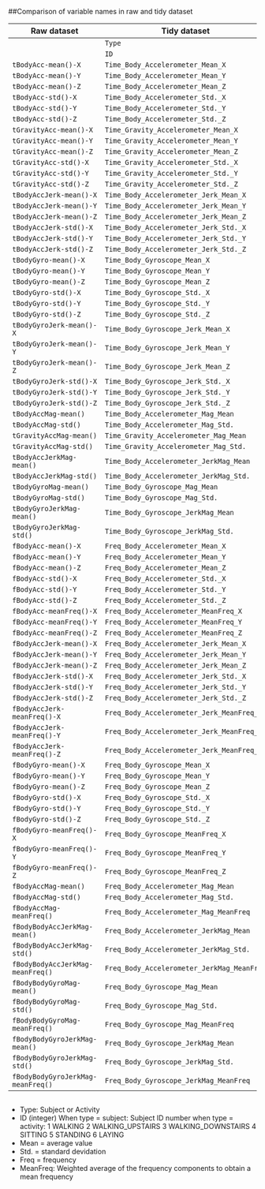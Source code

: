 

##Comparison of variable names in raw and tidy dataset

 Raw dataset | Tidy dataset
 ------------|--------------
` `|`Type`
` `|`ID`
`tBodyAcc-mean()-X`	|	`Time_Body_Accelerometer_Mean_X`
`tBodyAcc-mean()-Y`	|	`Time_Body_Accelerometer_Mean_Y`
`tBodyAcc-mean()-Z`	|	`Time_Body_Accelerometer_Mean_Z`
`tBodyAcc-std()-X`	|	`Time_Body_Accelerometer_Std._X`
`tBodyAcc-std()-Y`	|	`Time_Body_Accelerometer_Std._Y`
`tBodyAcc-std()-Z`	|	`Time_Body_Accelerometer_Std._Z`
`tGravityAcc-mean()-X`	|	`Time_Gravity_Accelerometer_Mean_X`
`tGravityAcc-mean()-Y`	|	`Time_Gravity_Accelerometer_Mean_Y`
`tGravityAcc-mean()-Z`	|	`Time_Gravity_Accelerometer_Mean_Z`
`tGravityAcc-std()-X`	|	`Time_Gravity_Accelerometer_Std._X`
`tGravityAcc-std()-Y`	|	`Time_Gravity_Accelerometer_Std._Y`
`tGravityAcc-std()-Z`	|	`Time_Gravity_Accelerometer_Std._Z`
`tBodyAccJerk-mean()-X`	|	`Time_Body_Accelerometer_Jerk_Mean_X`
`tBodyAccJerk-mean()-Y`	|	`Time_Body_Accelerometer_Jerk_Mean_Y`
`tBodyAccJerk-mean()-Z`	|	`Time_Body_Accelerometer_Jerk_Mean_Z`
`tBodyAccJerk-std()-X`	|	`Time_Body_Accelerometer_Jerk_Std._X`
`tBodyAccJerk-std()-Y`	|	`Time_Body_Accelerometer_Jerk_Std._Y`
`tBodyAccJerk-std()-Z`	|	`Time_Body_Accelerometer_Jerk_Std._Z`
`tBodyGyro-mean()-X`	|	`Time_Body_Gyroscope_Mean_X`
`tBodyGyro-mean()-Y`	|	`Time_Body_Gyroscope_Mean_Y`
`tBodyGyro-mean()-Z`	|	`Time_Body_Gyroscope_Mean_Z`
`tBodyGyro-std()-X`	|	`Time_Body_Gyroscope_Std._X`
`tBodyGyro-std()-Y`	|	`Time_Body_Gyroscope_Std._Y`
`tBodyGyro-std()-Z`	|	`Time_Body_Gyroscope_Std._Z`
`tBodyGyroJerk-mean()-X`	|	`Time_Body_Gyroscope_Jerk_Mean_X`
`tBodyGyroJerk-mean()-Y`	|	`Time_Body_Gyroscope_Jerk_Mean_Y`
`tBodyGyroJerk-mean()-Z`	|	`Time_Body_Gyroscope_Jerk_Mean_Z`
`tBodyGyroJerk-std()-X`	|	`Time_Body_Gyroscope_Jerk_Std._X`
`tBodyGyroJerk-std()-Y`	|	`Time_Body_Gyroscope_Jerk_Std._Y`
`tBodyGyroJerk-std()-Z`	|	`Time_Body_Gyroscope_Jerk_Std._Z`
`tBodyAccMag-mean()`	|	`Time_Body_Accelerometer_Mag_Mean`
`tBodyAccMag-std()`	|	`Time_Body_Accelerometer_Mag_Std.`
`tGravityAccMag-mean()`	|	`Time_Gravity_Accelerometer_Mag_Mean`
`tGravityAccMag-std()`	|	`Time_Gravity_Accelerometer_Mag_Std.`
`tBodyAccJerkMag-mean()`	|	`Time_Body_Accelerometer_JerkMag_Mean`
`tBodyAccJerkMag-std()`	|	`Time_Body_Accelerometer_JerkMag_Std.`
`tBodyGyroMag-mean()`	|	`Time_Body_Gyroscope_Mag_Mean`
`tBodyGyroMag-std()`	|	`Time_Body_Gyroscope_Mag_Std.`
`tBodyGyroJerkMag-mean()`	|	`Time_Body_Gyroscope_JerkMag_Mean`
`tBodyGyroJerkMag-std()`	|	`Time_Body_Gyroscope_JerkMag_Std.`
`fBodyAcc-mean()-X`	|	`Freq_Body_Accelerometer_Mean_X`
`fBodyAcc-mean()-Y`	|	`Freq_Body_Accelerometer_Mean_Y`
`fBodyAcc-mean()-Z`	|	`Freq_Body_Accelerometer_Mean_Z`
`fBodyAcc-std()-X`	|	`Freq_Body_Accelerometer_Std._X`
`fBodyAcc-std()-Y`	|	`Freq_Body_Accelerometer_Std._Y`
`fBodyAcc-std()-Z`	|	`Freq_Body_Accelerometer_Std._Z`
`fBodyAcc-meanFreq()-X`	|	`Freq_Body_Accelerometer_MeanFreq_X`
`fBodyAcc-meanFreq()-Y`	|	`Freq_Body_Accelerometer_MeanFreq_Y`
`fBodyAcc-meanFreq()-Z`	|	`Freq_Body_Accelerometer_MeanFreq_Z`
`fBodyAccJerk-mean()-X`	|	`Freq_Body_Accelerometer_Jerk_Mean_X`
`fBodyAccJerk-mean()-Y`	|	`Freq_Body_Accelerometer_Jerk_Mean_Y`
`fBodyAccJerk-mean()-Z`	|	`Freq_Body_Accelerometer_Jerk_Mean_Z`
`fBodyAccJerk-std()-X`	|	`Freq_Body_Accelerometer_Jerk_Std._X`
`fBodyAccJerk-std()-Y`	|	`Freq_Body_Accelerometer_Jerk_Std._Y`
`fBodyAccJerk-std()-Z`	|	`Freq_Body_Accelerometer_Jerk_Std._Z`
`fBodyAccJerk-meanFreq()-X`	|	`Freq_Body_Accelerometer_Jerk_MeanFreq_X`
`fBodyAccJerk-meanFreq()-Y`	|	`Freq_Body_Accelerometer_Jerk_MeanFreq_Y`
`fBodyAccJerk-meanFreq()-Z`	|	`Freq_Body_Accelerometer_Jerk_MeanFreq_Z`
`fBodyGyro-mean()-X`	|	`Freq_Body_Gyroscope_Mean_X`
`fBodyGyro-mean()-Y`	|	`Freq_Body_Gyroscope_Mean_Y`
`fBodyGyro-mean()-Z`	|	`Freq_Body_Gyroscope_Mean_Z`
`fBodyGyro-std()-X`	|	`Freq_Body_Gyroscope_Std._X`
`fBodyGyro-std()-Y`	|	`Freq_Body_Gyroscope_Std._Y`
`fBodyGyro-std()-Z`	|	`Freq_Body_Gyroscope_Std._Z`
`fBodyGyro-meanFreq()-X`	|	`Freq_Body_Gyroscope_MeanFreq_X`
`fBodyGyro-meanFreq()-Y`	|	`Freq_Body_Gyroscope_MeanFreq_Y`
`fBodyGyro-meanFreq()-Z`	|	`Freq_Body_Gyroscope_MeanFreq_Z`
`fBodyAccMag-mean()`	|	`Freq_Body_Accelerometer_Mag_Mean`
`fBodyAccMag-std()`	|	`Freq_Body_Accelerometer_Mag_Std.`
`fBodyAccMag-meanFreq()`	|	`Freq_Body_Accelerometer_Mag_MeanFreq`
`fBodyBodyAccJerkMag-mean()`	|	`Freq_Body_Accelerometer_JerkMag_Mean`
`fBodyBodyAccJerkMag-std()`	|	`Freq_Body_Accelerometer_JerkMag_Std.`
`fBodyBodyAccJerkMag-meanFreq()`	|	`Freq_Body_Accelerometer_JerkMag_MeanFreq`
`fBodyBodyGyroMag-mean()`	|	`Freq_Body_Gyroscope_Mag_Mean`
`fBodyBodyGyroMag-std()`	|	`Freq_Body_Gyroscope_Mag_Std.`
`fBodyBodyGyroMag-meanFreq()`	|	`Freq_Body_Gyroscope_Mag_MeanFreq`
`fBodyBodyGyroJerkMag-mean()`	|	`Freq_Body_Gyroscope_JerkMag_Mean`
`fBodyBodyGyroJerkMag-std()`	|	`Freq_Body_Gyroscope_JerkMag_Std.`
`fBodyBodyGyroJerkMag-meanFreq()`	|	`Freq_Body_Gyroscope_JerkMag_MeanFreq`

##
- Type: Subject or Activity
- ID (integer)
    When type = subject: Subject ID number
    when type = activity:
        1 WALKING
        2 WALKING_UPSTAIRS
        3 WALKING_DOWNSTAIRS
        4 SITTING
        5 STANDING
        6 LAYING
- Mean = average value
- Std. = standard devidation
- Freq = frequency
- MeanFreq: Weighted average of the frequency components to obtain a mean frequency
